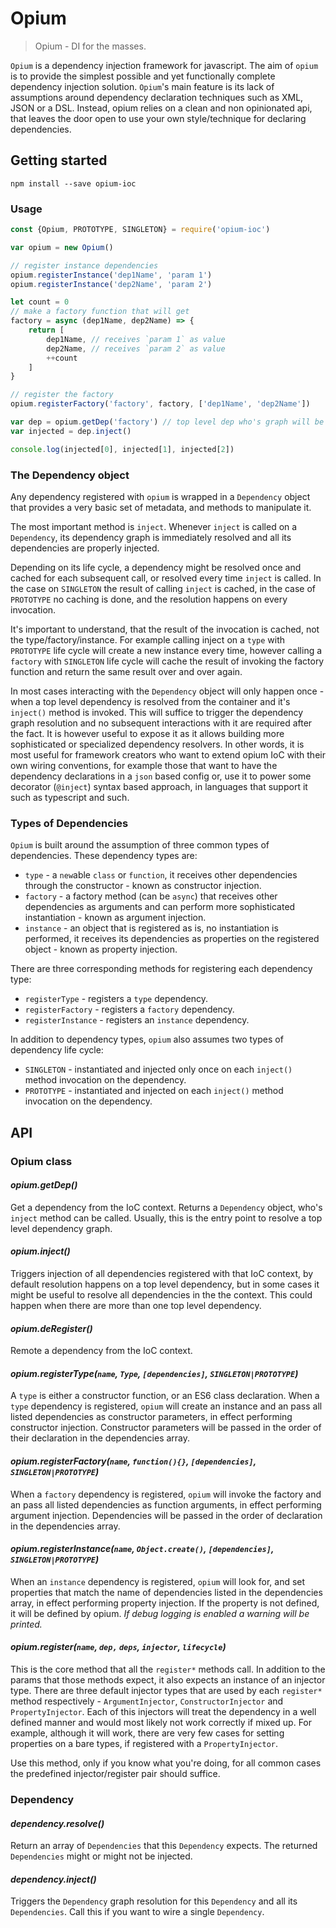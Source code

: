 # Opium

> Opium - DI for the masses.

`Opium` is a dependency injection framework for javascript. The aim of `opium` is to provide the simplest possible and yet functionally complete dependency injection solution.  `Opium`'s main feature is its lack of assumptions around dependency declaration techniques such as XML, JSON or a DSL. Instead, opium relies on a clean and non opinionated api, that leaves the door open to use your own style/technique for declaring dependencies.

## Getting started

`npm install --save opium-ioc`

### Usage

```javascript
const {Opium, PROTOTYPE, SINGLETON} = require('opium-ioc')

var opium = new Opium()

// register instance dependencies
opium.registerInstance('dep1Name', 'param 1')
opium.registerInstance('dep2Name', 'param 2')

let count = 0
// make a factory function that will get 
factory = async (dep1Name, dep2Name) => {
    return [
        dep1Name, // receives `param 1` as value
        dep2Name, // receives `param 2` as value
        ++count
    ]
}

// register the factory
opium.registerFactory('factory', factory, ['dep1Name', 'dep2Name'])

var dep = opium.getDep('factory') // top level dep who's graph will be resolved
var injected = dep.inject()

console.log(injected[0], injected[1], injected[2])
```

### The Dependency object

Any dependency registered with `opium` is wrapped in a `Dependency` object that provides a very basic set of metadata, and methods to manipulate it.

The most important method is `inject`. Whenever `inject` is called on a `Dependency`, its dependency graph is immediately resolved and all its dependencies are properly injected.

Depending on its life cycle, a dependency might be resolved once and cached for each subsequent call, or resolved every time `inject` is called. In the case on `SINGLETON` the result of calling `inject` is cached, in the case of `PROTOTYPE` no caching is done, and the resolution happens on every invocation.

It's important to understand, that the result of the invocation is cached, not the type/factory/instance. For example calling inject on a `type` with `PROTOTYPE` life cycle will create a new instance every time, however calling a `factory` with `SINGLETON` life cycle will cache the result of invoking the factory function and return the same result over and over again.

In most cases interacting with the `Dependency` object will only happen once - when a top level dependency is resolved from the container and it's `inject()` method is invoked. This will suffice to trigger the dependency graph resolution and no subsequent interactions with it are required after the fact. It is however useful to expose it as it allows building more sophisticated or specialized dependency resolvers. In other words, it is most useful for framework creators who want to extend opium IoC with their own wiring conventions, for example those that want to have the dependency declarations in a `json` based config or, use it to power some decorator (`@inject`) syntax based approach, in languages that support it such as typescript and such.

### Types of Dependencies

`Opium` is built around the assumption of three common types of dependencies. These dependency types are:

- `type` - a `new`able `class` or `function`, it receives other dependencies through the constructor - known as constructor injection.
- `factory` - a factory method (can be `async`) that receives other dependencies as arguments and can perform more sophisticated instantiation - known as argument injection.
- `instance` - an object that is registered as is, no instantiation is performed, it receives its dependencies as properties on the registered object - known as property injection.

There are three corresponding methods for registering each dependency type:

- `registerType` - registers a `type` dependency.
- `registerFactory` - registers a `factory` dependency.
- `registerInstance` - registers an `instance` dependency.

In addition to dependency types, `opium` also assumes two types of dependency life cycle:

- `SINGLETON` - instantiated and injected only once on each `inject()` method invocation on the dependency.
- `PROTOTYPE` - instantiated and injected on each `inject()` method invocation on the dependency.

## API

### Opium class

#### *opium.getDep()*

Get a dependency from the IoC context. Returns a `Dependency` object, who's `inject` method can be called. Usually, this is the entry point to resolve a top level dependency graph.

#### *opium.inject()*

Triggers injection of all dependencies registered with that IoC context, by default resolution happens on a top level dependency, but in some cases it might be useful to resolve all dependencies in the the context. This could happen when there are more than one top level dependency.

#### *opium.deRegister()*

Remote a dependency from the IoC context.

#### *opium.registerType(`name`, `Type`, `[dependencies]`, `SINGLETON|PROTOTYPE`)*

A `type` is either a constructor function, or an ES6 class declaration. When a `type` dependency is registered, `opium` will create an instance and an pass all listed dependencies as constructor parameters, in effect performing constructor injection. Constructor parameters will be passed in the order of their declaration in the dependencies array.

#### *opium.registerFactory(`name`, `function(){}`, `[dependencies]`, `SINGLETON|PROTOTYPE`)*

When a `factory` dependency is registered, `opium` will invoke the factory and an pass all listed dependencies as function arguments, in effect performing argument injection.  Dependencies will be passed in the order of declaration in the dependencies array.

#### *opium.registerInstance(`name`, `Object.create()`, `[dependencies]`, `SINGLETON|PROTOTYPE`)*

When an `instance` dependency is registered, `opium` will look for, and set properties that match the name of dependencies listed in the dependencies array, in effect performing property injection. If the property is not defined, it will be defined by opium. _If debug logging is enabled a warning will be printed._

#### *opium.register(`name`, `dep,` `deps`, `injector`, `lifecycle`)*

This is the core method that all the `register*` methods call. In addition to the params that those methods expect, it also expects an instance  of an injector type. There are three default injector types that are used by each `register*` method respectively - `ArgumentInjector`, `ConstructorInjector` and `PropertyInjector`. Each of this injectors will treat the dependency in a well defined manner and would most likely not work correctly if mixed up. For example, although it will work, there are very few cases for setting properties on a bare types, if registered with a `PropertyInjector`.

Use this method, only if you know what you're doing, for all common cases the predefined injector/register pair should suffice.

### Dependency

#### *dependency.resolve()*

Return an array of `Dependencies` that this `Dependency` expects. The returned `Dependencies` might or might not be injected.

#### *dependency.inject()*

Triggers the `Dependency` graph resolution for this `Dependency` and all its `Dependencies`. Call this if you want to wire a single `Dependency`.
